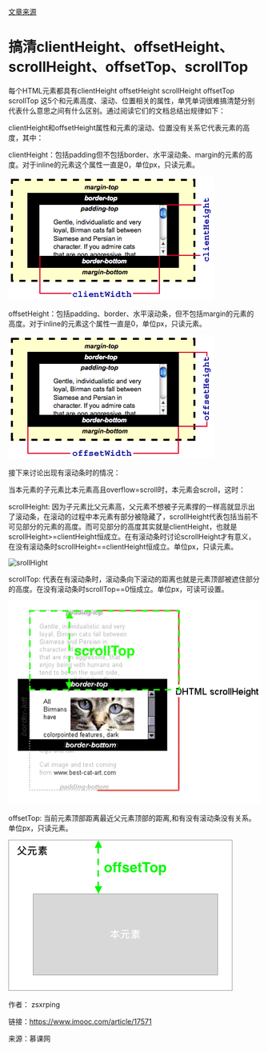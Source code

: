 [文章来源](https://www.imooc.com/article/17571)

# 搞清clientHeight、offsetHeight、scrollHeight、offsetTop、scrollTop

每个HTML元素都具有clientHeight offsetHeight scrollHeight offsetTop scrollTop 这5个和元素高度、滚动、位置相关的属性，单凭单词很难搞清楚分别代表什么意思之间有什么区别。通过阅读它们的文档总结出规律如下：

clientHeight和offsetHeight属性和元素的滚动、位置没有关系它代表元素的高度，其中：

clientHeight：包括padding但不包括border、水平滚动条、margin的元素的高度。对于inline的元素这个属性一直是0，单位px，只读元素。

![clientHeight](./images/client.jpg)

offsetHeight：包括padding、border、水平滚动条，但不包括margin的元素的高度。对于inline的元素这个属性一直是0，单位px，只读元素。

![offsetHight](./images/offset.jpg)

接下来讨论出现有滚动条时的情况：

当本元素的子元素比本元素高且overflow=scroll时，本元素会scroll，这时：

scrollHeight: 因为子元素比父元素高，父元素不想被子元素撑的一样高就显示出了滚动条，在滚动的过程中本元素有部分被隐藏了，scrollHeight代表包括当前不可见部分的元素的高度。而可见部分的高度其实就是clientHeight，也就是scrollHeight>=clientHeight恒成立。在有滚动条时讨论scrollHeight才有意义，在没有滚动条时scrollHeight==clientHeight恒成立。单位px，只读元素。

![srollHight](./images/scrollhight.jpg)

scrollTop: 代表在有滚动条时，滚动条向下滚动的距离也就是元素顶部被遮住部分的高度。在没有滚动条时scrollTop==0恒成立。单位px，可读可设置。

![srollTop](./images/scrolltop.jpg)

offsetTop: 当前元素顶部距离最近父元素顶部的距离,和有没有滚动条没有关系。单位px，只读元素。

![offsetTop](./images/offsettop.jpg)

作者： zsxrping 

链接：https://www.imooc.com/article/17571

来源：慕课网
